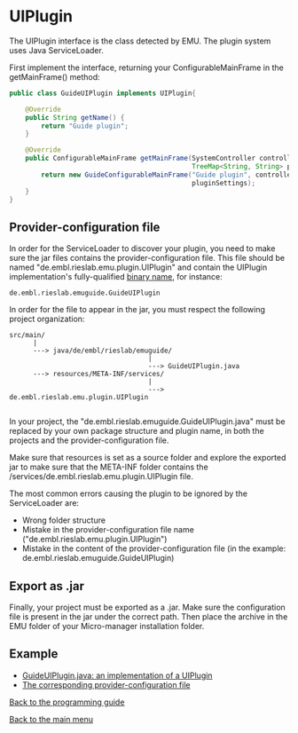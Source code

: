 # UIPlugin  

The UIPlugin interface is the class detected by EMU. The plugin system uses Java ServiceLoader. 

First implement the interface, returning your ConfigurableMainFrame in the getMainFrame() method:

```java
public class GuideUIPlugin implements UIPlugin{

	@Override
	public String getName() {
		return "Guide plugin";
	}

	@Override
	public ConfigurableMainFrame getMainFrame(SystemController controller,
                                              TreeMap<String, String> pluginSettings) {
        return new GuideConfigurableMainFrame("Guide plugin", controller,
                                              pluginSettings);
	}
}
```



## Provider-configuration file 

In order for the ServiceLoader to discover your plugin, you need to make sure the jar files contains the provider-configuration file. This file should be named "de.embl.rieslab.emu.plugin.UIPlugin" and contain the UIPlugin implementation's fully-qualified [binary name](https://docs.oracle.com/javase/7/docs/api/java/lang/ClassLoader.html#name), for instance:

```
de.embl.rieslab.emuguide.GuideUIPlugin
```

In order for the file to appear in the jar, you must respect the following project organization:

```
src/main/
      |
      ---> java/de/embl/rieslab/emuguide/
                                   |
                                   ---> GuideUIPlugin.java
      ---> resources/META-INF/services/
                                   |
                                   ---> de.embl.rieslab.emu.plugin.UIPlugin
              
```

In your project, the "de.embl.rieslab.emuguide.GuideUIPlugin.java" must be replaced by your own package structure and plugin name, in both the projects and the provider-configuration file. 

Make sure that resources is set as a source folder and explore the exported jar to make sure that the META-INF folder contains the /services/de.embl.rieslab.emu.plugin.UIPlugin file.

The most common errors causing the plugin to be ignored by the ServiceLoader are:

- Wrong folder structure
- Mistake in the provider-configuration file name ("de.embl.rieslab.emu.plugin.UIPlugin")
- Mistake in the content of the provider-configuration file (in the example: de.embl.rieslab.emuguide.GuideUIPlugin)



## Export as .jar

Finally, your project must be exported as a .jar. Make sure the configuration file is present in the jar under the correct path. Then place the archive in the EMU folder of your Micro-manager installation folder.



## Example

- [GuideUIPlugin.java: an implementation of a UIPlugin](https://github.com/jdeschamps/EMU-guide/tree/master/guide/src/main/java/de/embl/rieslab/emuguide)
- [The corresponding provider-configuration file]( https://github.com/jdeschamps/EMU-guide/tree/master/guide/src/main/resources/META-INF/services )



[Back to the programming guide](programmingguide.md)

[Back to the main menu](index.md)